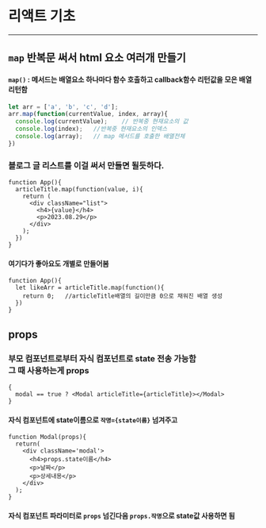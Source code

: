 # 리액트 기초

---



## `map` 반복문 써서 html 요소 여러개 만들기

#### `map()` : 메서드는 배열요소 하나마다 함수 호출하고 callback함수 리턴값을 모은 배열 리턴함

```javascript
let arr = ['a', 'b', 'c', 'd'];
arr.map(function(currentValue, index, array){
  console.log(currentValue);	// 반복중 현재요소의 값
  console.log(index);	//반복중 현재요소의 인덱스
  console.log(array);	// map 메서드를 호출한 배열전체
})
```



### 블로그 글 리스트를 이걸 써서 만들면 될듯하다.

```react
function App(){
  articleTitle.map(function(value, i){
    return (
      <div className="list">
        <h4>{value}</h4>
        <p>2023.08.29</p>
      </div>
    );
  })
}
```

#### 여기다가 좋아요도 개별로 만들어봄

```react
function App(){
  let likeArr = articleTitle.map(function(){
    return 0;	//articleTitle배열의 길이만큼 0으로 채워진 배열 생성
  })
}
```







## props

### 부모 컴포넌트로부터 자식 컴포넌트로 state 전송 가능함<br>그 때 사용하는게 props

```react
{
  modal == true ? <Modal articleTitle={articleTitle}></Modal>
}
```

#### 자식 컴포넌트에 state이름으로 `작명={state이름}` 넘겨주고

```react
function Modal(props){
  return(
  	<div className='modal'>
      <h4>props.state이름</h4>
      <p>날짜</p>
      <p>상세내용</p>
    </div>
  );
}
```

#### 자식 컴포넌트 파라미터로 `props` 넘긴다음 `props.작명`으로 state값 사용하면 됨

